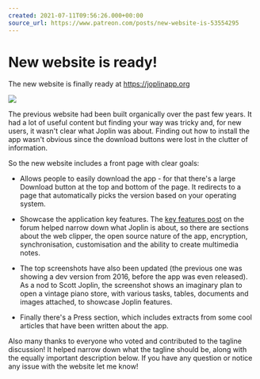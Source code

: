 ```yaml
---
created: 2021-07-11T09:56:26.000+00:00
source_url: https://www.patreon.com/posts/new-website-is-53554295
---
```


# New website is ready!

The new website is finally ready at https://joplinapp.org

![](https://raw.githubusercontent.com/laurent22/joplin/dev/Assets/WebsiteAssets/images/news/20210711-095626_0.png)

The previous website had been built organically over the past few years. It had a lot of useful content but finding your way was tricky and, for new users, it wasn't clear what Joplin was about. Finding out how to install the app wasn't obvious since the download buttons were lost in the clutter of information.

So the new website includes a front page with clear goals:

- Allows people to easily download the app - for that there's a large Download button at the top and bottom of the page. It redirects to a page that automatically picks the version based on your operating system.
    
- Showcase the application key features. The [key features post](https://discourse.joplinapp.org/t/what-are-the-key-features-of-joplin/5837) on the forum helped narrow down what Joplin is about, so there are sections about the web clipper, the open source nature of the app, encryption, synchronisation, customisation and the ability to create multimedia notes.
    
- The top screenshots have also been updated (the previous one was showing a dev version from 2016, before the app was even released). As a nod to Scott Joplin, the screenshot shows an imaginary plan to open a vintage piano store, with various tasks, tables, documents and images attached, to showcase Joplin features.
    
- Finally there's a Press section, which includes extracts from some cool articles that have been written about the app.

Also many thanks to everyone who voted and contributed to the tagline discussion! It helped narrow down what the tagline should be, along with the equally important description below. If you have any question or notice any issue with the website let me know!